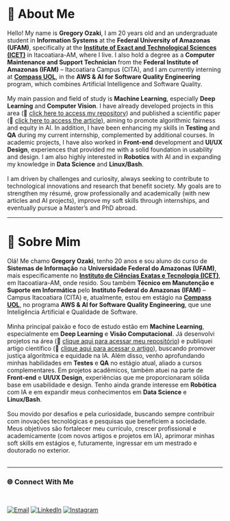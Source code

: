 # 👋 About Me

<div>
Hello! My name is <strong>Gregory Ozaki</strong>, I am 20 years old and an undergraduate student in <strong>Information Systems</strong> at the <strong>Federal University of Amazonas (UFAM)</strong>, specifically at the <strong><a href="https://www.icet.ufam.edu.br/">Institute of Exact and Technological Sciences (ICET)</a></strong> in Itacoatiara-AM, where I live. I also hold a degree as a <strong>Computer Maintenance and Support Technician</strong> from the <strong>Federal Institute of Amazonas (IFAM)</strong> – Itacoatiara Campus (CITA), and I am currently interning at <strong><a href="https://compass.uol/pt/home/">Compass UOL</a></strong>, in the <strong>AWS & AI for Software Quality Engineering</strong> program, which combines Artificial Intelligence and Software Quality.
<br><br>
My main passion and field of study is <strong>Machine Learning</strong>, especially <strong>Deep Learning</strong> and <strong>Computer Vision</strong>. I have already developed projects in this area (📂 <a href="https://github.com/gregoryozaki/exploring-bias-in-deep-learning-gender-and-race-classification-with-balanced-and-biased-datasets.git">click here to access my repository</a>) and published a scientific paper (📄 <a href="https://doi.org/10.5753/connect.2025.12360">click here to access the article</a>), aiming to promote algorithmic fairness and equity in AI. In addition, I have been enhancing my skills in <strong>Testing</strong> and <strong>QA</strong> during my current internship, complemented by additional courses. In academic projects, I have also worked in <strong>Front-end</strong> development and <strong>UI/UX Design</strong>, experiences that provided me with a solid foundation in usability and design. I am also highly interested in <strong>Robotics</strong> with AI and in expanding my knowledge in <strong>Data Science</strong> and <strong>Linux/Bash</strong>.
<br><br>
I am driven by challenges and curiosity, always seeking to contribute to technological innovations and research that benefit society. My goals are to strengthen my résumé, grow professionally and academically (with new articles and AI projects), improve my soft skills through internships, and eventually pursue a Master’s and PhD abroad.
</div>

---
# 👋 Sobre Mim
<div>
Olá! Me chamo <strong>Gregory Ozaki</strong>, tenho 20 anos e sou aluno do curso de <strong>Sistemas de Informação</strong> na <strong>Universidade Federal do Amazonas (UFAM)</strong>, mais especificamente no <strong><a href="https://www.icet.ufam.edu.br/">Instituto de Ciências Exatas e Tecnologia (ICET)</a></strong>, em Itacoatiara-AM, onde resido. Sou também <strong>Técnico em Manutenção e Suporte em Informática</strong> pelo <strong>Instituto Federal do Amazonas (IFAM)</strong> – Campus Itacoatiara (CITA) e, atualmente, estou em estágio na <strong><a href="https://compass.uol/pt/home/">Compass UOL</a></strong>, no programa <strong>AWS & AI for Software Quality Engineering</strong>, que une Inteligência Artificial e Qualidade de Software.
<br><br>
Minha principal paixão e foco de estudo estão em <strong>Machine Learning</strong>, especialmente em <strong>Deep Learning</strong> e <strong>Visão Computacional</strong>. Já desenvolvi projetos na área (📂 <a href="https://github.com/gregoryozaki/exploring-bias-in-deep-learning-gender-and-race-classification-with-balanced-and-biased-datasets.git">clique aqui para acessar meu repositório</a>) e publiquei artigo científico (📄 <a href="https://doi.org/10.5753/connect.2025.12360">clique aqui para acessar o artigo</a>), buscando promover justiça algorítmica e equidade na IA. Além disso, venho aprofundando minhas habilidades em <strong>Testes</strong> e <strong>QA</strong> no estágio atual, aliado a cursos complementares. Em projetos acadêmicos, também atuei na parte de <strong>Front-end</strong> e <strong>UI/UX Design</strong>, experiências que me proporcionaram sólida base em usabilidade e design. Tenho ainda grande interesse em <strong>Robótica</strong> com IA e em expandir meus conhecimentos em <strong>Data Science</strong> e <strong>Linux/Bash</strong>.
<br><br>
Sou movido por desafios e pela curiosidade, buscando sempre contribuir com inovações tecnológicas e pesquisas que beneficiem a sociedade. Meus objetivos são fortalecer meu currículo, crescer profissional e academicamente (com novos artigos e projetos em IA), aprimorar minhas soft skills em estágios e, futuramente, ingressar em um mestrado e doutorado no exterior.
</div>

<br>

---
### 🌐 Connect With Me
<br>
<p align="left">
   <a href="mailto:gabrielgregory38@gmail.com"><img src="https://img.shields.io/badge/-Email-000?style=for-the-badge&logo=microsoft-outlook&logoColor=c19eeb" alt="Email"></a>
  <a href="https://www.linkedin.com/in/gregory-ozaki"><img src="https://img.shields.io/badge/-LinkedIn-000?style=for-the-badge&logo=linkedin&logoColor=c19eeb" alt="LinkedIn"></a>
  <a href="https://www.instagram.com/coeozak/"><img src="https://img.shields.io/badge/-Instagram-000?style=for-the-badge&logo=instagram&logoColor=c19eeb" alt="Instagram"></a>
</p>
